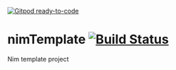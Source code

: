 [![Gitpod ready-to-code](https://img.shields.io/badge/Gitpod-ready--to--code-blue?logo=gitpod)](https://gitpod.lucaguzzon.com/#https://github.com/lguzzon-NIM/nimTemplate)

# nimTemplate [![Build Status](https://travis-ci.org/lguzzon-NIM/nimTemplate.svg?branch=master)](https://travis-ci.org/lguzzon-NIM/nimTemplate)

Nim template project
